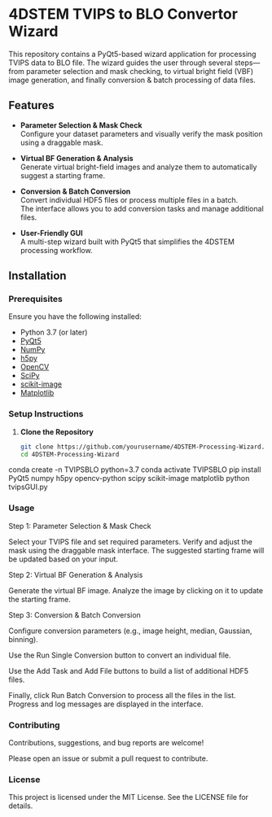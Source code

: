 # 4DSTEM TVIPS to BLO Convertor Wizard

This repository contains a PyQt5-based wizard application for processing TVIPS data to BLO file. The wizard guides the user through several steps—from parameter selection and mask checking, to virtual bright field (VBF) image generation, and finally conversion & batch processing of data files.

## Features

- **Parameter Selection & Mask Check**  
  Configure your dataset parameters and visually verify the mask position using a draggable mask.

- **Virtual BF Generation & Analysis**  
  Generate virtual bright-field images and analyze them to automatically suggest a starting frame.

- **Conversion & Batch Conversion**  
  Convert individual HDF5 files or process multiple files in a batch.  
  The interface allows you to add conversion tasks and manage additional files.

- **User-Friendly GUI**  
  A multi-step wizard built with PyQt5 that simplifies the 4DSTEM processing workflow.



## Installation

### Prerequisites

Ensure you have the following installed:
- Python 3.7 (or later)
- [PyQt5](https://pypi.org/project/PyQt5/)
- [NumPy](https://pypi.org/project/numpy/)
- [h5py](https://pypi.org/project/h5py/)
- [OpenCV](https://pypi.org/project/opencv-python/)
- [SciPy](https://pypi.org/project/scipy/)
- [scikit-image](https://pypi.org/project/scikit-image/)
- [Matplotlib](https://pypi.org/project/matplotlib/)

### Setup Instructions

1. **Clone the Repository**

   ```bash
   git clone https://github.com/yourusername/4DSTEM-Processing-Wizard.git
   cd 4DSTEM-Processing-Wizard
   
conda create -n TVIPSBLO python=3.7
conda activate TVIPSBLO
pip install PyQt5 numpy h5py opencv-python scipy scikit-image matplotlib
python tvipsGUI.py

### Usage
Step 1: Parameter Selection & Mask Check

Select your TVIPS file and set required parameters.
Verify and adjust the mask using the draggable mask interface.
The suggested starting frame will be updated based on your input.


Step 2: Virtual BF Generation & Analysis

Generate the virtual BF image.
Analyze the image by clicking on it to update the starting frame.


Step 3: Conversion & Batch Conversion

Configure conversion parameters (e.g., image height, median, Gaussian, binning).


Use the Run Single Conversion button to convert an individual file.


Use the Add Task and Add File buttons to build a list of additional HDF5 files.


Finally, click Run Batch Conversion to process all the files in the list.
Progress and log messages are displayed in the interface.


### Contributing
Contributions, suggestions, and bug reports are welcome!


Please open an issue or submit a pull request to contribute.

### License
This project is licensed under the MIT License. See the LICENSE file for details.
